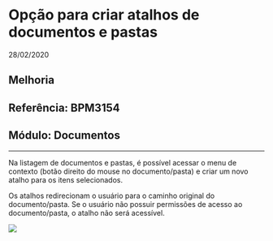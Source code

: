 # Opção para criar atalhos de documentos e pastas
28/02/2020
## Melhoria
## Referência: BPM3154
## Módulo: Documentos
***

Na listagem de documentos e pastas, é possível acessar o menu de contexto (botão direito do mouse no documento/pasta) e criar um novo atalho para os itens selecionados.

Os atalhos redirecionam o usuário para o caminho original do documento/pasta. Se o usuário não possuir permissões de acesso ao documento/pasta, o atalho não será acessível.

![]([PATH_IMG]/BPM3154.png)